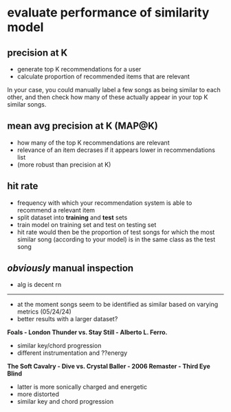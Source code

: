 # evaluate performance of similarity model 

## precision at K

- generate top K recommendations for a user
- calculate proportion of recommended items that are relevant

In your case, you could manually label a few songs as being similar to each other, and then check how many of these actually appear in your top K similar songs.

## mean avg precision at K (MAP@K)

- how many of the top K recommendations are relevant
- relevance of an item decrases if it appears lower in recommendations list
- (more robust than precision at K)

## hit rate

- frequency with which your recommendation system is able to recommend a relevant item
- split dataset into **training** and **test** sets
- train model on training set and test on testing set
- hit rate would then be the proportion of test songs for which the most similar song (according to your model) is in the same class as the test song

## *obviously* manual inspection
- alg is decent rn

___
- at the moment songs seem to be identified as similar based on varying metrics (05/24/24)
- better results with a larger dataset?

**Foals - London Thunder vs. Stay Still - Alberto L. Ferro.**

- similar key/chord progression
- different instrumentation and ??energy

**The Soft Cavalry - Dive vs. Crystal Baller - 2006 Remaster - Third Eye Blind**
- latter is more sonically charged and energetic
- more distorted
- similar key and chord progression

